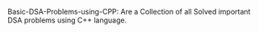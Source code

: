 Basic-DSA-Problems-using-CPP: Are a Collection of all Solved important DSA problems using C++ language.